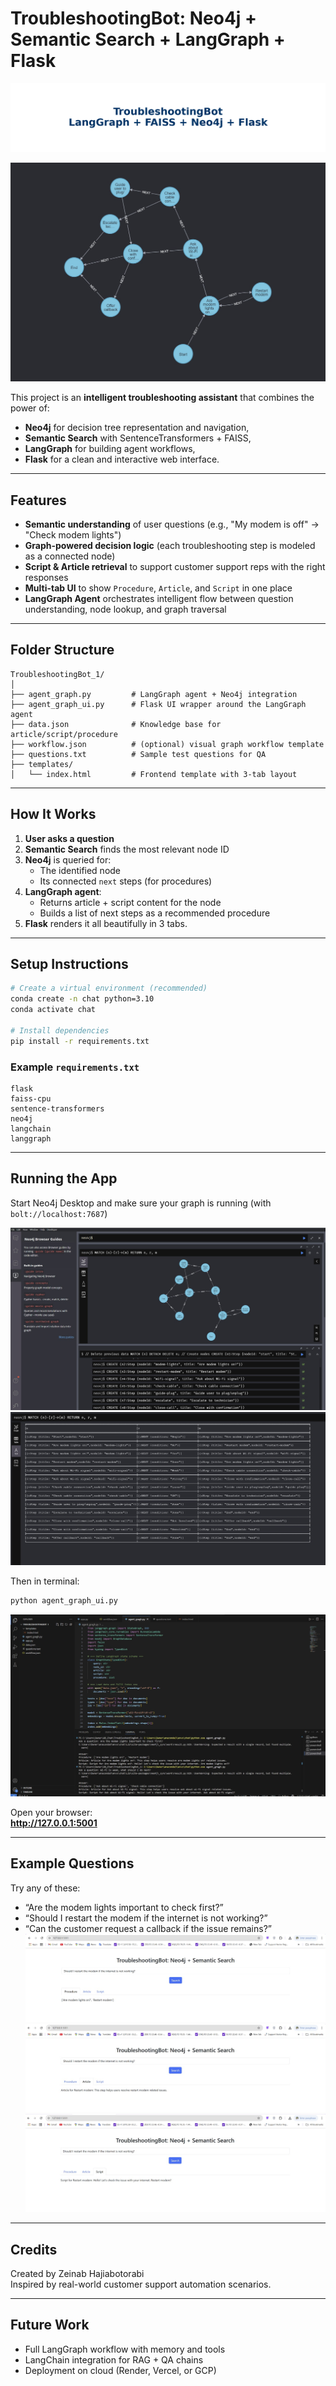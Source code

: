 # TroubleshootingBot: Neo4j + Semantic Search + LangGraph + Flask

![banner](assets/banner.png)

![Neo4j_3](assets/Neo4j_3.jpg)

This project is an **intelligent troubleshooting assistant** that combines the power of:
- **Neo4j** for decision tree representation and navigation,
- **Semantic Search** with SentenceTransformers + FAISS,
- **LangGraph** for building agent workflows,
- **Flask** for a clean and interactive web interface.

---

## Features

- **Semantic understanding** of user questions (e.g., "My modem is off" → "Check modem lights")
- **Graph-powered decision logic** (each troubleshooting step is modeled as a connected node)
- **Script & Article retrieval** to support customer support reps with the right responses
- **Multi-tab UI** to show `Procedure`, `Article`, and `Script` in one place
- **LangGraph Agent** orchestrates intelligent flow between question understanding, node lookup, and graph traversal

---

## Folder Structure

```
TroubleshootingBot_1/
│
├── agent_graph.py         # LangGraph agent + Neo4j integration
├── agent_graph_ui.py      # Flask UI wrapper around the LangGraph agent
├── data.json              # Knowledge base for article/script/procedure
├── workflow.json          # (optional) visual graph workflow template
├── questions.txt          # Sample test questions for QA
├── templates/
│   └── index.html         # Frontend template with 3-tab layout
```

---

## How It Works

1. **User asks a question**
2. **Semantic Search** finds the most relevant node ID
3. **Neo4j** is queried for:
   - The identified node
   - Its connected `next` steps (for procedures)
4. **LangGraph agent**:
   - Returns article + script content for the node
   - Builds a list of next steps as a recommended procedure
5. **Flask** renders it all beautifully in 3 tabs.

---

## Setup Instructions

```bash
# Create a virtual environment (recommended)
conda create -n chat python=3.10
conda activate chat

# Install dependencies
pip install -r requirements.txt
```

### Example `requirements.txt`
```
flask
faiss-cpu
sentence-transformers
neo4j
langchain
langgraph
```

---

## Running the App

Start Neo4j Desktop and make sure your graph is running (with `bolt://localhost:7687`)

![gragh_1](assets/Neo4j_1.jpg)
![gragh_2](assets/Neo4j_2.jpg)

Then in terminal:

```bash
python agent_graph_ui.py
```

![code](assets/agent_graph.jpg)

Open your browser:  
**http://127.0.0.1:5001**

---

## Example Questions

Try any of these:
- “Are the modem lights important to check first?”
- “Should I restart the modem if the internet is not working?”
- “Can the customer request a callback if the issue remains?”
![re1](assets/1.jpg)
![re2](assets/2.jpg)
![re3](assets/3.jpg)

---

## Credits

Created by Zeinab Hajiabotorabi  
Inspired by real-world customer support automation scenarios.

---

## Future Work

- Full LangGraph workflow with memory and tools
- LangChain integration for RAG + QA chains
- Deployment on cloud (Render, Vercel, or GCP)
